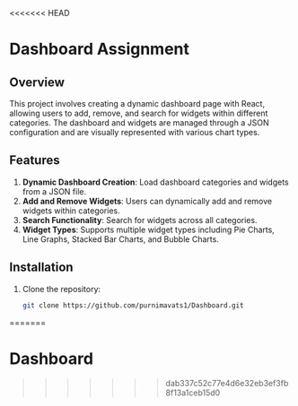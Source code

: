 <<<<<<< HEAD
# Dashboard Assignment

## Overview

This project involves creating a dynamic dashboard page with React, allowing users to add, remove, and search for widgets within different categories. The dashboard and widgets are managed through a JSON configuration and are visually represented with various chart types.

## Features

1. **Dynamic Dashboard Creation**: Load dashboard categories and widgets from a JSON file.
2. **Add and Remove Widgets**: Users can dynamically add and remove widgets within categories.
3. **Search Functionality**: Search for widgets across all categories.
4. **Widget Types**: Supports multiple widget types including Pie Charts, Line Graphs, Stacked Bar Charts, and Bubble Charts.

## Installation

1. Clone the repository:
   ```bash
   git clone https://github.com/purnimavats1/Dashboard.git
=======
# Dashboard
>>>>>>> dab337c52c77e4d6e32eb3ef3fb8f13a1ceb15d0
